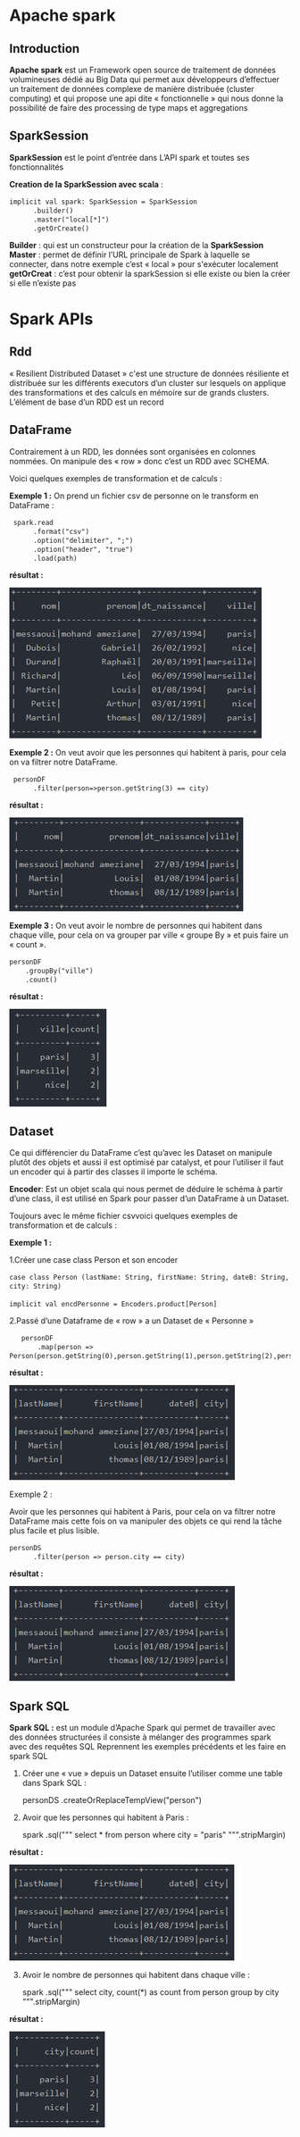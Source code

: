 # Apache spark

## Introduction 
**Apache spark** est un Framework open source de traitement de données volumineuses dédié au Big Data qui permet aux développeurs d’effectuer un traitement de données complexe de manière distribuée (cluster computing) et qui propose une api dite « fonctionnelle » qui nous donne la possibilité de faire des processing de type maps et aggregations

## SparkSession 
**SparkSession** est le point d’entrée dans L’API spark et toutes ses fonctionnalités 

**Creation de la SparkSession avec scala** : 
    
    implicit val spark: SparkSession = SparkSession
          .builder()
          .master("local[*]")
          .getOrCreate()
    

**Builder** : qui est un constructeur pour la création de la **SparkSession** 
**Master** : permet de définir l’URL principale de Spark à laquelle se connecter, dans notre exemple c’est « local » pour s'exécuter localement
**getOrCreat** : c’est pour obtenir la sparkSession si elle existe ou bien la créer si elle n’existe pas  

# Spark APIs

## Rdd	
« Resilient Distributed Dataset » c'est une structure de données résiliente et distribuée sur les différents executors d’un cluster sur lesquels on applique des transformations et des calculs en mémoire sur de grands clusters. L’élément de base d’un RDD est un record

## DataFrame
Contrairement à un RDD, les données sont organisées en colonnes nommées. On manipule des « row » donc c’est un RDD avec SCHEMA.

Voici quelques exemples de transformation et de calculs :

**Exemple 1 :** 
	On prend un fichier csv de personne on le transform en DataFrame :

     spark.read
          .format("csv")
          .option("delimiter", ";")
          .option("header", "true")
          .load(path)

**résultat :**
 
![](https://github.com/mohand-ameziane-MESSAOUI/introduction-with-spark/blob/master/images/personDF.PNG)
          
**Exemple 2 :** 
	On veut avoir que les personnes qui habitent à paris, pour cela on va filtrer notre DataFrame.

     personDF
          .filter(person=>person.getString(3) == city)
          
**résultat :**
 
![](https://github.com/mohand-ameziane-MESSAOUI/introduction-with-spark/blob/master/images/personParis.PNG)
          
**Exemple 3 :** 
	On veut avoir le nombre de personnes qui habitent dans chaque ville, pour cela on va grouper par ville « groupe By » et puis faire un « count ».

    personDF
        .groupBy("ville")
        .count()


**résultat :**
 
![](https://github.com/mohand-ameziane-MESSAOUI/introduction-with-spark/blob/master/images/countPersonCity.PNG)
 
## Dataset 

Ce qui différencier du DataFrame c’est qu’avec les Dataset on manipule plutôt des objets et aussi il est optimisé par catalyst, et pour l’utiliser il faut un encoder qui à partir des classes il importe le schéma.

**Encoder**: Est un objet scala qui nous permet de déduire le schéma à partir d’une class, il est utilisé en Spark pour passer d’un DataFrame à un Dataset. 

Toujours avec le même fichier csvvoici quelques exemples de transformation et de calculs :

**Exemple 1 :**

1.Créer une case class Person et son encoder

    case class Person (lastName: String, firstName: String, dateB: String, city: String)
    
    implicit val encdPersonne = Encoders.product[Person]
 
 
2.Passé d’une Dataframe de « row » a un Dataset de « Personne »
   
       personDF
           .map(person => Person(person.getString(0),person.getString(1),person.getString(2),person.getString(3)))
 
**résultat :**
   
![](https://github.com/mohand-ameziane-MESSAOUI/introduction-with-spark/blob/master/images/personParisDS.PNG)
 
Exemple 2 : 

Avoir que les personnes qui habitent à Paris, pour cela on va filtrer notre DataFrame mais cette fois on va manipuler des objets ce qui rend la tâche plus facile et plus lisible. 

    personDS
          .filter(person => person.city == city)
 
**résultat :**
   
![](https://github.com/mohand-ameziane-MESSAOUI/introduction-with-spark/blob/master/images/personParisDS.PNG)
        
## Spark SQL 
**Spark SQL :** est un module d’Apache Spark qui permet de travailler avec des données structurées il consiste à mélanger des programmes spark avec des requêtes SQL 
Reprennent les exemples précédents et les faire en spark SQL 

1.	Créer une « vue » depuis un Dataset ensuite l’utiliser comme une table dans Spark SQL :

    personDS
        .createOrReplaceTempView("person")
    
2.	Avoir que les personnes qui habitent à Paris :

    spark
        .sql(""" select * from person where city = "paris" """.stripMargin)
 
**résultat :**
 
![](https://github.com/mohand-ameziane-MESSAOUI/introduction-with-spark/blob/master/images/personParisSQL.PNG)
 
3.	Avoir le nombre de personnes qui habitent dans chaque ville : 

     spark
        .sql(""" select city, count(*) as count from person group by city """.stripMargin)
            

**résultat :**
 
![](https://github.com/mohand-ameziane-MESSAOUI/introduction-with-spark/blob/master/images/countPersonCitySQL.PNG)
 
